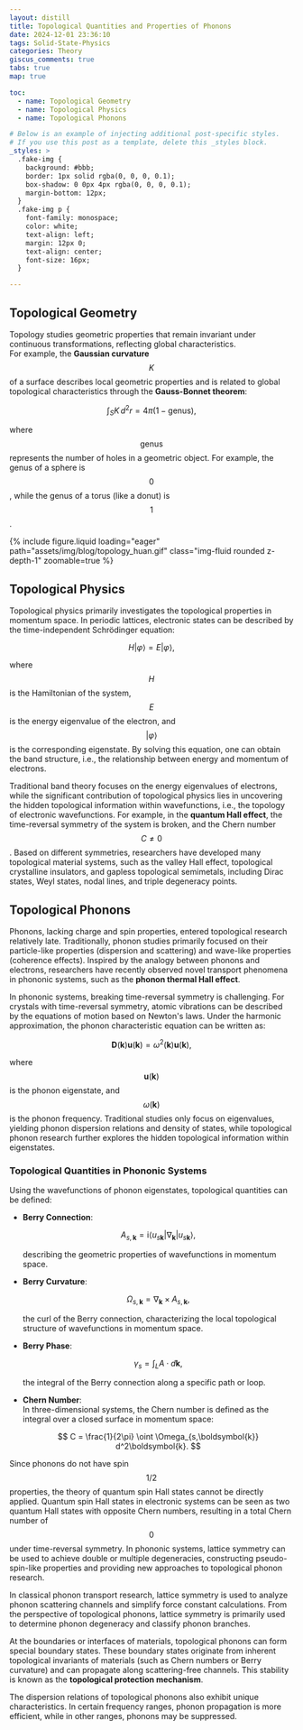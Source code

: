 ```yaml
---
layout: distill
title: Topological Quantities and Properties of Phonons
date: 2024-12-01 23:36:10
tags: Solid-State-Physics
categories: Theory
giscus_comments: true
tabs: true
map: true

toc:
  - name: Topological Geometry
  - name: Topological Physics
  - name: Topological Phonons

# Below is an example of injecting additional post-specific styles.
# If you use this post as a template, delete this _styles block.
_styles: >
  .fake-img {
    background: #bbb;
    border: 1px solid rgba(0, 0, 0, 0.1);
    box-shadow: 0 0px 4px rgba(0, 0, 0, 0.1);
    margin-bottom: 12px;
  }
  .fake-img p {
    font-family: monospace;
    color: white;
    text-align: left;
    margin: 12px 0;
    text-align: center;
    font-size: 16px;
  }

---
```


## Topological Geometry

Topology studies geometric properties that remain invariant under continuous transformations, reflecting global characteristics.  
For example, the **Gaussian curvature** $$K$$ of a surface describes local geometric properties and is related to global topological characteristics through the **Gauss-Bonnet theorem**:  

$$
\int_S K \, d^2r = 4\pi (1-\text{genus}),
$$

where $$\text{genus}$$ represents the number of holes in a geometric object. For example, the genus of a sphere is $$0$$, while the genus of a torus (like a donut) is $$1$$.  

<div class="row">
    <div class="col-md-6 text-center">
        {% include figure.liquid loading="eager" path="assets/img/blog/topology_huan.gif" class="img-fluid rounded z-depth-1" zoomable=true %}
    </div>
</div>

## Topological Physics

Topological physics primarily investigates the topological properties in momentum space. In periodic lattices, electronic states can be described by the time-independent Schrödinger equation:  

$$
H|\varphi\rangle = E|\varphi\rangle,
$$

where $$H$$ is the Hamiltonian of the system, $$E$$ is the energy eigenvalue of the electron, and $$\vert\varphi\rangle$$ is the corresponding eigenstate. By solving this equation, one can obtain the band structure, i.e., the relationship between energy and momentum of electrons.  

Traditional band theory focuses on the energy eigenvalues of electrons, while the significant contribution of topological physics lies in uncovering the hidden topological information within wavefunctions, i.e., the topology of electronic wavefunctions. For example, in the **quantum Hall effect**, the time-reversal symmetry of the system is broken, and the Chern number $$C \neq 0$$. Based on different symmetries, researchers have developed many topological material systems, such as the valley Hall effect, topological crystalline insulators, and gapless topological semimetals, including Dirac states, Weyl states, nodal lines, and triple degeneracy points.

## Topological Phonons

Phonons, lacking charge and spin properties, entered topological research relatively late. Traditionally, phonon studies primarily focused on their particle-like properties (dispersion and scattering) and wave-like properties (coherence effects). Inspired by the analogy between phonons and electrons, researchers have recently observed novel transport phenomena in phononic systems, such as the **phonon thermal Hall effect**.

In phononic systems, breaking time-reversal symmetry is challenging. For crystals with time-reversal symmetry, atomic vibrations can be described by the equations of motion based on Newton's laws. Under the harmonic approximation, the phonon characteristic equation can be written as:  

$$
\boldsymbol{D}(\boldsymbol{k}) \boldsymbol{u}(\boldsymbol{k}) = \omega^2(\boldsymbol{k}) \boldsymbol{u}(\boldsymbol{k}),
$$

where $$\boldsymbol{u}(\boldsymbol{k})$$ is the phonon eigenstate, and $$\omega(\boldsymbol{k})$$ is the phonon frequency. Traditional studies only focus on eigenvalues, yielding phonon dispersion relations and density of states, while topological phonon research further explores the hidden topological information within eigenstates.

### Topological Quantities in Phononic Systems

Using the wavefunctions of phonon eigenstates, topological quantities can be defined:

- **Berry Connection**:  

  $$
  A_{s,\boldsymbol{k}} = \text{i} \langle u_{s\boldsymbol{k}} | \nabla_{\boldsymbol{k}} | u_{s\boldsymbol{k}} \rangle,
  $$

  describing the geometric properties of wavefunctions in momentum space.

- **Berry Curvature**:  

  $$
  \Omega_{s,\boldsymbol{k}} = \nabla_{\boldsymbol{k}} \times A_{s,\boldsymbol{k}},
  $$

  the curl of the Berry connection, characterizing the local topological structure of wavefunctions in momentum space.

- **Berry Phase**:  

  $$
  \gamma_s = \int_L A \cdot d\boldsymbol{k},
  $$

  the integral of the Berry connection along a specific path or loop.

- **Chern Number**:  
  In three-dimensional systems, the Chern number is defined as the integral over a closed surface in momentum space:  

  $$
  C = \frac{1}{2\pi} \oint \Omega_{s,\boldsymbol{k}} d^2\boldsymbol{k}.
  $$

Since phonons do not have spin $$1/2$$ properties, the theory of quantum spin Hall states cannot be directly applied. Quantum spin Hall states in electronic systems can be seen as two quantum Hall states with opposite Chern numbers, resulting in a total Chern number of $$0$$ under time-reversal symmetry. In phononic systems, lattice symmetry can be used to achieve double or multiple degeneracies, constructing pseudo-spin-like properties and providing new approaches to topological phonon research.

In classical phonon transport research, lattice symmetry is used to analyze phonon scattering channels and simplify force constant calculations. From the perspective of topological phonons, lattice symmetry is primarily used to determine phonon degeneracy and classify phonon branches.

At the boundaries or interfaces of materials, topological phonons can form special boundary states. These boundary states originate from inherent topological invariants of materials (such as Chern numbers or Berry curvature) and can propagate along scattering-free channels. This stability is known as the **topological protection mechanism**.

The dispersion relations of topological phonons also exhibit unique characteristics. In certain frequency ranges, phonon propagation is more efficient, while in other ranges, phonons may be suppressed.
